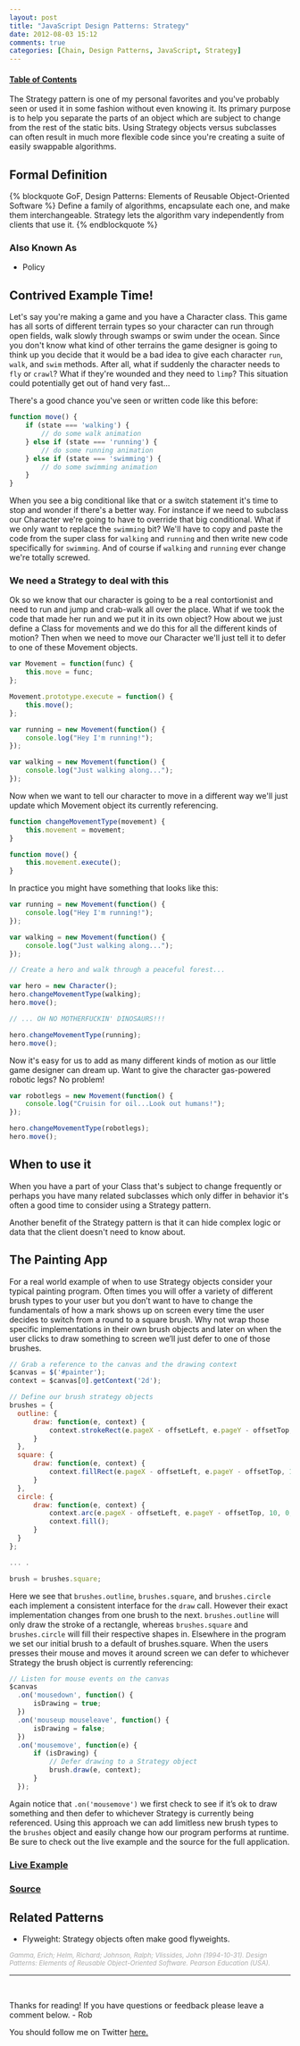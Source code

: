 ```yaml
---
layout: post
title: "JavaScript Design Patterns: Strategy"
date: 2012-08-03 15:12
comments: true
categories: [Chain, Design Patterns, JavaScript, Strategy]
---
```


#### [Table of Contents](http://robdodson.me/blog/2012/08/03/javascript-design-patterns/)

The Strategy pattern is one of my personal favorites and you've probably seen or used it in some fashion without even knowing it. Its primary purpose is to help you separate the parts of an object which are subject to change from the rest of the static bits. Using Strategy objects versus subclasses can often result in much more flexible code since you're creating a suite of easily swappable algorithms.

<!--more-->

## Formal Definition

{% blockquote GoF, Design Patterns: Elements of Reusable Object-Oriented Software %}
Define a family of algorithms, encapsulate each one, and make them interchangeable. Strategy lets the algorithm vary independently from clients that use it.
{% endblockquote %}

### Also Known As

- Policy

## Contrived Example Time!
Let's say you're making a game and you have a Character class. This game has all sorts of different terrain types so your character can run through open fields, walk slowly through swamps or swim under the ocean. Since you don't know what kind of other terrains the game designer is going to think up you decide that it would be a bad idea to give each character `run`, `walk`, and `swim` methods. After all, what if suddenly the character needs to `fly` or `crawl`? What if they're wounded and they need to `limp`? This situation could potentially get out of hand very fast...

There's a good chance you've seen or written code like this before:

``` js
function move() {
	if (state === 'walking') {
		// do some walk animation
	} else if (state === 'running') {
		// do some running animation
	} else if (state === 'swimming') {
		// do some swimming animation
	}
}
```

When you see a big conditional like that or a switch statement it's time to stop and wonder if there's a better way. For instance if we need to subclass our Character we're going to have to override that big conditional. What if we only want to replace the `swimming` bit? We'll have to copy and paste the code from the super class for `walking` and `running` and then write new code specifically for `swimming`. And of course if `walking` and `running` ever change we're totally screwed.

### We need a Strategy to deal with this

Ok so we know that our character is going to be a real contortionist and need to run and jump and crab-walk all over the place. What if we took the code that made her run and we put it in its own object? How about we just define a Class for movements and we do this for all the different kinds of motion? Then when we need to move our Character we'll just tell it to defer to one of these Movement objects.

``` js
var Movement = function(func) {
	this.move = func;
};

Movement.prototype.execute = function() {
	this.move();
};

var running = new Movement(function() {
	console.log("Hey I'm running!");
});

var walking = new Movement(function() {
	console.log("Just walking along...");
});
```

Now when we want to tell our character to move in a different way we'll just update which Movement object its currently referencing.

``` js
function changeMovementType(movement) {
	this.movement = movement;
}

function move() {
	this.movement.execute();
}
```

In practice you might have something that looks like this:

``` js
var running = new Movement(function() {
	console.log("Hey I'm running!");
});

var walking = new Movement(function() {
	console.log("Just walking along...");
});

// Create a hero and walk through a peaceful forest...

var hero = new Character();
hero.changeMovementType(walking);
hero.move();

// ... OH NO MOTHERFUCKIN' DINOSAURS!!!

hero.changeMovementType(running);
hero.move();
```

Now it's easy for us to add as many different kinds of motion as our little game designer can dream up. Want to give the character gas-powered robotic legs? No problem!

``` js
var robotlegs = new Movement(function() {
	console.log("Cruisin for oil...Look out humans!");
});

hero.changeMovementType(robotlegs);
hero.move();
```

## When to use it

When you have a part of your Class that's subject to change frequently or perhaps you have many related subclasses which only differ in behavior it's often a good time to consider using a Strategy pattern.

Another benefit of the Strategy pattern is that it can hide complex logic or data that the client doesn't need to know about.

## The Painting App

For a real world example of when to use Strategy objects consider your typical painting program. Often times you will offer a variety of different brush types to your user but you don’t want to have to change the fundamentals of how a mark shows up on screen every time the user decides to switch from a round to a square brush. Why not wrap those specific implementations in their own brush objects and later on when the user clicks to draw something to screen we’ll just defer to one of those brushes.

``` js
// Grab a reference to the canvas and the drawing context
$canvas = $('#painter');
context = $canvas[0].getContext('2d');

// Define our brush strategy objects
brushes = {
  outline: {
      draw: function(e, context) {
          context.strokeRect(e.pageX - offsetLeft, e.pageY - offsetTop, 10, 10);
      }
  },
  square: {
      draw: function(e, context) {
          context.fillRect(e.pageX - offsetLeft, e.pageY - offsetTop, 10, 10);
      }
  },
  circle: {
      draw: function(e, context) {
          context.arc(e.pageX - offsetLeft, e.pageY - offsetTop, 10, 0, Math.PI * 2);
          context.fill();
      }
  }
};

... .

brush = brushes.square;
```

Here we see that `brushes.outline`, `brushes.square`, and `brushes.circle` each implement a consistent interface for the `draw` call. However their exact implementation changes from one brush to the next. `brushes.outline` will only draw the stroke of a rectangle, whereas `brushes.square` and `brushes.circle` will fill their respective shapes in. Elsewhere in the program we set our initial brush to a default of brushes.square. When the users presses their mouse and moves it around screen we can defer to whichever Strategy the brush object is currently referencing:

``` js
// Listen for mouse events on the canvas
$canvas
  .on('mousedown', function() {
      isDrawing = true;
  })
  .on('mouseup mouseleave', function() {
      isDrawing = false;
  })
  .on('mousemove', function(e) {
      if (isDrawing) {
          // Defer drawing to a Strategy object
          brush.draw(e, context);
      }
  });
```

Again notice that `.on('mousemove')` we first check to see if it’s ok to draw something and then defer to whichever Strategy is currently being referenced. Using this approach we can add limitless new brush types to the `brushes` object and easily change how our program performs at runtime. Be sure to check out the live example and the source for the full application.

### [Live Example](http://robdodson.s3.amazonaws.com/javascript-design-patterns/strategy/painter/index.html)

### [Source](https://github.com/robdodson/JavaScript-Design-Patterns/tree/master/strategy/painter)

## Related Patterns

- Flyweight: Strategy objects often make good flyweights.

<small><cite style="color:#AAA;">Gamma, Erich; Helm, Richard; Johnson, Ralph; Vlissides, John (1994-10-31). Design Patterns: Elements of Reusable Object-Oriented Software. Pearson Education (USA).</cite></small>
<hr>
<br>

Thanks for reading! If you have questions or feedback please leave a comment below. - Rob

You should follow me on Twitter [here.](http://twitter.com/rob_dodson)